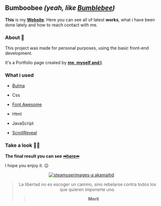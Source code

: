 ## Bumboobee ***(yeah, like [Bumblebee](https://michaelbaystransformers.fandom.com/wiki/Bumblebee#:~:text=Bumblebee%20was%20a%20young%20Autobot,the%20smelting%20pools%20of%20Polyhex.))***

**This** is my **[Website](https://bumboobee.github.io/PersonalWebsite/)**. Here you can see all of latest **works**, what i have been done lately and how to reach contact with me. 
&nbsp;

### About 🦉

This project was made for personal purposes, using the basic front-end development.

It's a Portfolio page created by **[me, myself and I](https://bumboobee.github.io/PersonalWebsite/)**.

### What i used 

- [Bulma](https://bulma.io/documentation/)

- Css

- [Font Awesome](https://fontawesome.com/)

- Html

- JavaScript
 
- [ScrollReveal](https://scrollrevealjs.org/)
&nbsp; 

### Take a look 🙆‍♂️

 **The final result you can see [➡here⬅](https://bumboobee.github.io/PersonalWebsite/)**
 
 I hope you enjoy it. 😉
 
<div align="center">

 [![steamuserimages-a akamaihd](https://user-images.githubusercontent.com/94147847/153770823-8a239e2a-6188-4b28-8a4d-ca4c9c567c3e.gif)
](https://bumboobee.github.io/PersonalWebsite/)

 > La libertad no es escoger un camino, sino rebelarse contra todos los que quieren imponerte uno.
 >> **Merlí**
<div \>
